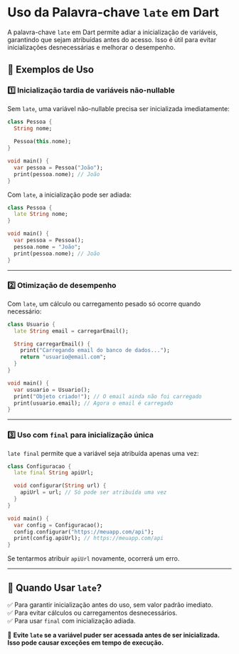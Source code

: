 # Uso da Palavra-chave `late` em Dart

A palavra-chave `late` em Dart permite adiar a inicialização de variáveis, garantindo que sejam atribuídas antes do acesso. Isso é útil para evitar inicializações desnecessárias e melhorar o desempenho.

## 📌 Exemplos de Uso

### 1️⃣ **Inicialização tardia de variáveis não-nullable**
Sem `late`, uma variável não-nullable precisa ser inicializada imediatamente:

```dart
class Pessoa {
  String nome;
  
  Pessoa(this.nome);
}

void main() {
  var pessoa = Pessoa("João");
  print(pessoa.nome); // João
}
```

Com `late`, a inicialização pode ser adiada:

```dart
class Pessoa {
  late String nome;
}

void main() {
  var pessoa = Pessoa();
  pessoa.nome = "João";
  print(pessoa.nome); // João
}
```

---

### 2️⃣ **Otimização de desempenho**
Com `late`, um cálculo ou carregamento pesado só ocorre quando necessário:

```dart
class Usuario {
  late String email = carregarEmail();

  String carregarEmail() {
    print("Carregando email do banco de dados...");
    return "usuario@email.com";
  }
}

void main() {
  var usuario = Usuario();
  print("Objeto criado!"); // O email ainda não foi carregado
  print(usuario.email); // Agora o email é carregado
}
```

---

### 3️⃣ **Uso com `final` para inicialização única**
`late final` permite que a variável seja atribuída apenas uma vez:

```dart
class Configuracao {
  late final String apiUrl;

  void configurar(String url) {
    apiUrl = url; // Só pode ser atribuída uma vez
  }
}

void main() {
  var config = Configuracao();
  config.configurar("https://meuapp.com/api");
  print(config.apiUrl); // https://meuapp.com/api
}
```

Se tentarmos atribuir `apiUrl` novamente, ocorrerá um erro.

---

## 🔹 **Quando Usar `late`?**
✅ Para garantir inicialização antes do uso, sem valor padrão imediato.  
✅ Para evitar cálculos ou carregamentos desnecessários.  
✅ Para usar `final` com inicialização adiada.

🚨 **Evite `late` se a variável puder ser acessada antes de ser inicializada. Isso pode causar exceções em tempo de execução.**
